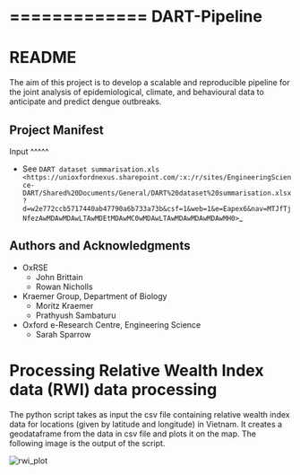 =============
DART-Pipeline
=============

README
======
The aim of this project is to develop a scalable and reproducible pipeline for the joint analysis of epidemiological, climate, and behavioural data to anticipate and predict dengue outbreaks. 

Project Manifest
----------------

Input
^^^^^
- See `DART dataset summarisation.xls <https://unioxfordnexus.sharepoint.com/:x:/r/sites/EngineeringScience-DART/Shared%20Documents/General/DART%20dataset%20summarisation.xlsx?d=w2e772ccb5717440ab47790a6b733a73b&csf=1&web=1&e=Eapex6&nav=MTJfTjNfezAwMDAwMDAwLTAwMDEtMDAwMC0wMDAwLTAwMDAwMDAwMDAwMH0>`_

Authors and Acknowledgments
---------------------------
- OxRSE
    - John Brittain
    - Rowan Nicholls
- Kraemer Group, Department of Biology
    - Moritz Kraemer
    - Prathyush Sambaturu
- Oxford e-Research Centre, Engineering Science
    - Sarah Sparrow


# Processing Relative Wealth Index data (RWI) data processing

The python script takes as input the csv file containing relative wealth index data for locations (given by latitude and longitude) in Vietnam. It creates a geodataframe from the data in csv file and plots it on the map. The following image is the output of the script.

![rwi_plot](https://github.com/kraemer-lab/DART-Pipeline/assets/113349869/b2573e3f-2c85-4245-a2f6-d6702670aadc)
